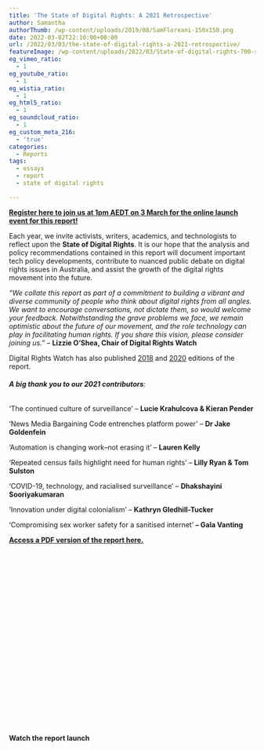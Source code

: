 ```yaml
---
title: 'The State of Digital Rights: A 2021 Retrospective'
author: Samantha
authorThumb: /wp-content/uploads/2019/08/SamFloreani-150x150.png
date: 2022-03-02T22:10:00+00:00
url: /2022/03/03/the-state-of-digital-rights-a-2021-retrospective/
featureImage: /wp-content/uploads/2022/03/State-of-digital-rights-700-×-400-px-1900-×-1600-px-7.png
eg_vimeo_ratio:
  - 1
eg_youtube_ratio:
  - 1
eg_wistia_ratio:
  - 1
eg_html5_ratio:
  - 1
eg_soundcloud_ratio:
  - 1
eg_custom_meta_216:
  - 'true'
categories:
  - Reports
tags:
  - essays
  - report
  - state of digital rights

---
```

**<span style="text-decoration: underline;"><a href="https://actionnetwork.org/events/report-launch-2021">Register here to join us at 1pm AEDT on 3 March for the online launch event for this report!</a></span>**

Each year, we invite activists, writers, academics, and technologists to reflect upon the **State of Digital Rights**. It is our hope that the analysis and policy recommendations contained in this report will document important tech policy developments, contribute to nuanced public debate on digital rights issues in Australia, and assist the growth of the digital rights movement into the future.

_&#8220;We collate this report as part of a commitment to building a vibrant and diverse community of people who think about digital rights from all angles. We want to encourage conversations, not dictate them, so would welcome your feedback. Notwithstanding the grave problems we face, we remain optimistic about the future of our movement, and the role technology can play in facilitating human rights. If you share this vision, please consider joining us.&#8221;_ &#8211; **Lizzie O&#8217;Shea, Chair of Digital Rights Watch**

Digital Rights Watch has also published [<span style="text-decoration: underline;">2018</span>][1] and [<span style="text-decoration: underline;">2020</span>][2] editions of the report.

###### **A big thank you to our 2021 contributors**:

&#8216;The continued culture of surveillance&#8217; &#8211; **Lucie Krahulcova & Kieran Pender**

&#8216;News Media Bargaining Code entrenches platform power&#8217; &#8211; **Dr Jake Goldenfein**

&#8216;Automation is changing work&#8211;not erasing it&#8217; &#8211; **Lauren Kelly**

&#8216;Repeated census fails highlight need for human rights&#8217; &#8211; **Lilly Ryan & Tom Sulston**

&#8216;COVID-19, technology, and racialised surveillance&#8217; &#8211; **Dhakshayini Sooriyakumaran**

&#8216;Innovation under digital colonialism&#8217; &#8211; **Kathryn Gledhill-Tucker**

&#8216;Compromising sex worker safety for a sanitised internet&#8217; **&#8211; Gala Vanting**

**[<span style="text-decoration: underline;">Access a PDF version of the report here.</span>][3]**<figure class="wp-block-embed aligncenter is-type-rich is-provider-issuu wp-block-embed-issuu">

<div class="wp-block-embed__wrapper">
  <div data-url="https://issuu.com/digitalrightswatch/docs/2021_state_of_digital_rights_report" style="width: 500px; height: 353px;" class="issuuembed">
  </div>
</div></figure>

####

#### Watch the report launch<figure class="wp-block-embed is-type-video is-provider-youtube wp-block-embed-youtube wp-embed-aspect-16-9 wp-has-aspect-ratio">

<div class="wp-block-embed__wrapper">
</div></figure>

 [1]: /wp-content/uploads/2018/05/State-of-Digital-Rights-Web.pdf
 [2]: https://digitalrightswatch.org.au/2021/02/05/the-state-of-digital-rights-report-a-2020-retrospective/#:~:text=We%20are%20proud%20to%20release,governments%20in%20the%20online%20world.
 [3]: https://drive.google.com/file/d/10nbkGx8pUx_Gxb6TUflOQULO4bsh_ypD/view?usp=sharing
